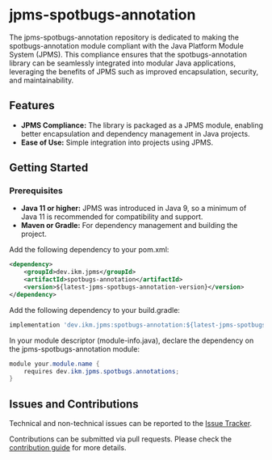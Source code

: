 # jpms-spotbugs-annotation
The jpms-spotbugs-annotation repository is dedicated to making the spotbugs-annotation module compliant with the Java Platform Module System (JPMS). This compliance ensures that the spotbugs-annotation library can be seamlessly integrated into modular Java applications, leveraging the benefits of JPMS such as improved encapsulation, security, and maintainability.

## Features

* **JPMS Compliance:** The library is packaged as a JPMS module, enabling better encapsulation and dependency management in Java projects.
* **Ease of Use:** Simple integration into projects using JPMS.

## Getting Started
### Prerequisites

* **Java 11 or higher:** JPMS was introduced in Java 9, so a minimum of Java 11 is recommended for compatibility and support.
* **Maven or Gradle:** For dependency management and building the project.

Add the following dependency to your pom.xml:
```xml
<dependency>
    <groupId>dev.ikm.jpms</groupId>
	<artifactId>spotbugs-annotation</artifactId>
    <version>${latest-jpms-spotbugs-annotation-version}</version>
</dependency>
```

Add the following dependency to your build.gradle:
```groovy
implementation 'dev.ikm.jpms:spotbugs-annotation:${latest-jpms-spotbugs-annotation-version}'
```

In your module descriptor (module-info.java), declare the dependency on the jpms-spotbugs-annotation module:

```java
module your.module.name {
    requires dev.ikm.jpms.spotbugs.annotations;
}
```


## Issues and Contributions
Technical and non-technical issues can be reported to the [Issue Tracker](https://github.com/ikmdev/jpms-spotbugs-annotation/issues).

Contributions can be submitted via pull requests. Please check the [contribution guide](doc/how-to-contribute.md) for more details.